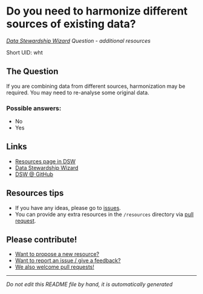# Do you need to harmonize different sources of existing data?

*[Data Stewardship Wizard] Question - additional resources*

Short UID: wht

## The Question

If you are combining data from different sources, harmonization may be required. You may need to re-analyse some original data.

### Possible answers:

  * No 
  * Yes 

## Links

  * [Resources page in DSW]
  * [Data Stewardship Wizard]
  * [DSW @ GitHub]


## Resources tips

  * If you have any ideas, please go to [issues].
  * You can provide any extra resources in the `/resources` directory via [pull request].

## Please contribute!

  * [Want to propose a new resource?](https://github.com/DSQResources/DSQ-wht/issues/new)
  * [Want to report an issue / give a feedback?](https://github.com/DSQResources/DSQ-wht/issues/new)
  * [We also welcome pull requests!](https://github.com/DSQResources/DSQ-wht/pulls)

----

*Do not edit this README file by hand, it is automatically generated*

[Data Stewardship Wizard]: https://dmp.fairdata.solutions
[Resources page in DSW]: https://dmp.fairdata.solutions/resources/wht
[DSW @ GitHub]: https://github.com/DataStewardshipWizard
[issues]: https://help.github.com/articles/about-issues/
[pull request]: https://help.github.com/articles/about-pull-requests/